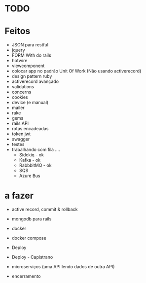 # TODO

# Feitos
- JSON para restful
- jquery
- FORM With do rails
- hotwire
- viewcomponent
- colocar app no padrão Unit Of Work (Não usando activerecord)
- design pattern ruby
- activerecord avançado
- validations
- concerns
- cookies
- device (e manual)
- mailer
- rake
- gems
- rails API
- rotas encadeadas
- token jwt
- swagger
- testes
- trabalhando com fila .... 
  - Sidekiq - ok
  - Kafka - ok
  - RabbbitMQ - ok
  - SQS
  - Azure Bus

# a fazer
- active record, commit & rollback
- mongodb para rails

- docker
- docker compose

- Deploy
- Deploy - Capistrano

- microserviços (uma API lendo dados de outra API)
- encerramento
